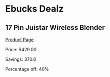 
# Ebucks Dealz
## 17 Pin Juistar Wireless Blender
[Product Page](https://www.ebucks.com/web/shop/productSelected.do?prodId=572769092&catId=714962196)

Price: R429.00

Savings: 370.0

Percentage off: 40%
	
